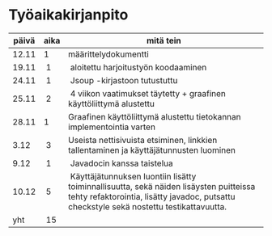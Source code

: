 # Työaikakirjanpito
päivä | aika | mitä tein
----- | ---- | ---------
12.11 | 1 | määrittelydokumentti
19.11 | 1 | aloitettu harjoitustyön koodaaminen
24.11 | 1 | Jsoup -kirjastoon tutustuttu
25.11 | 2 | 4 viikon vaatimukset täytetty + graafinen käyttöliittymä alustettu
28.11 | 1 | Graafinen käyttöliittymä alustettu tietokannan implementointia varten
3.12 | 3 | Useista nettisivuista etsiminen, linkkien tallentaminen ja käyttäjätunnusten luominen
9.12 | 1 | Javadocin kanssa taistelua
10.12 | 5 | Käyttäjätunnuksen luontiin lisätty toiminnallisuutta, sekä näiden lisäysten puitteissa tehty refaktorointia, lisätty javadoc, putsattu checkstyle sekä nostettu testikattavuutta.
yht | 15 |
